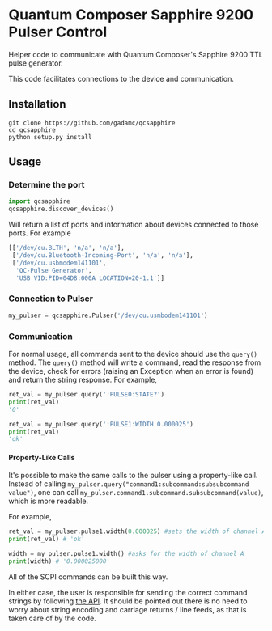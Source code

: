 # Quantum Composer Sapphire 9200 Pulser Control

Helper code to communicate with Quantum Composer's
Sapphire 9200 TTL pulse generator.

This code facilitates connections to the device and communication.

## Installation

```
git clone https://github.com/gadamc/qcsapphire
cd qcsapphire
python setup.py install
```

## Usage

### Determine the port


```python
import qcsapphire
qcsapphire.discover_devices()
```

Will return a list of ports and information about devices connected to those ports.
For example

```python
[['/dev/cu.BLTH', 'n/a', 'n/a'],
 ['/dev/cu.Bluetooth-Incoming-Port', 'n/a', 'n/a'],
 ['/dev/cu.usbmodem141101',
  'QC-Pulse Generator',
  'USB VID:PID=04D8:000A LOCATION=20-1.1']]
```

### Connection to Pulser

```python
my_pulser = qcsapphire.Pulser('/dev/cu.usmbodem141101')
```

### Communication

For normal usage, all commands sent to the device should use the `query()` method.
The `query()` method will write a command, read the response from the device,
check for errors (raising an Exception when an error is found) and return the string
response. For example,

```python
ret_val = my_pulser.query(':PULSE0:STATE?')
print(ret_val)
'0'
```

```python
ret_val = my_pulser.query(':PULSE1:WIDTH 0.000025')
print(ret_val)
'ok'
```

#### Property-Like Calls

It's possible to make the same calls to the pulser using a property-like call.
Instead of calling `my_pulser.query("command1:subcommand:subsubcommand value")`,
one can call `my_pulser.command1.subcommand.subsubcommand(value)`, which is more readable.

For example,

```python
ret_val = my_pulser.pulse1.width(0.000025) #sets the width of channel A
print(ret_val) # 'ok'

width = my_pulser.pulse1.width() #asks for the width of channel A
print(width) # '0.000025000'
```

All of the SCPI commands can be built this way.

In either case, the user is responsible
for sending the correct command strings by following
[the API](https://www.quantumcomposers.com/_files/ugd/fe3f06_357ff95b25534660b8390c0305582a3f.pdf).
It should be pointed out there is no need to worry about string encoding and carriage returns / line feeds,
as that is taken care of by the code.
